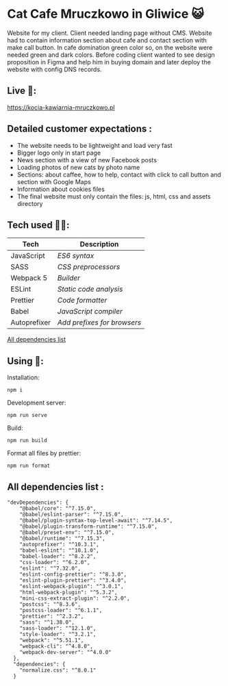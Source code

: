 # Cat Cafe Mruczkowo in Gliwice 😺

Website for my client. Client needed landing page without CMS. Website had to contain information section about cafe and contact section with make call button. In cafe domination green color so, on the website were needed green and dark colors. Before coding client wanted to see design proposition in Figma and help him in buying domain and later deploy the website with config DNS records.

## Live 📍:
https://kocia-kawiarnia-mruczkowo.pl

## Detailed customer expectations :
- The website needs to be lightweight and load very fast
- Bigger logo only in start page
- News section with a view of new Facebook posts
- Loading photos of new cats by photo name
- Sections: about caffee, how to help, contact with click to call button and section with Google Maps 
- Information about cookies files
- The final website must only contain the files: js, html, css and assets directory

## Tech used 👨‍💻:

| Tech              | Description                 |
| ----------------- | --------------------------- |
| JavaScript        | _ES6 syntax_                |
| SASS              | _CSS preprocessors_         |
| Webpack 5         | _Builder_                   |
| ESLint            | _Static code analysis_      |
| Prettier          | _Code formatter_            |
| Babel             | _JavaScript compiler_       |
| Autoprefixer      | _Add prefixes for browsers_ |

[All dependencies list](#all-dependencies-list)

## Using 💾:

Installation:
```
npm i
```

Development server:
```
npm run serve
```

Build:
```
npm run build
```

Format all files by prettier:
```
npm run format
```


## All dependencies list :
```
"devDependencies": {
    "@babel/core": "^7.15.0",
    "@babel/eslint-parser": "^7.15.0",
    "@babel/plugin-syntax-top-level-await": "^7.14.5",
    "@babel/plugin-transform-runtime": "^7.15.0",
    "@babel/preset-env": "^7.15.0",
    "@babel/runtime": "^7.15.3",
    "autoprefixer": "^10.3.1",
    "babel-eslint": "^10.1.0",
    "babel-loader": "^8.2.2",
    "css-loader": "^6.2.0",
    "eslint": "^7.32.0",
    "eslint-config-prettier": "^8.3.0",
    "eslint-plugin-prettier": "^3.4.0",
    "eslint-webpack-plugin": "^3.0.1",
    "html-webpack-plugin": "^5.3.2",
    "mini-css-extract-plugin": "^2.2.0",
    "postcss": "^8.3.6",
    "postcss-loader": "^6.1.1",
    "prettier": "^2.3.2",
    "sass": "^1.38.0",
    "sass-loader": "^12.1.0",
    "style-loader": "^3.2.1",
    "webpack": "^5.51.1",
    "webpack-cli": "^4.8.0",
    "webpack-dev-server": "^4.0.0"
  },
  "dependencies": {
    "normalize.css": "^8.0.1"
  }
```
